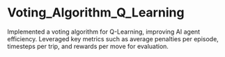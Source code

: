 # Voting_Algorithm_Q_Learning
Implemented a voting algorithm for Q-Learning, improving AI agent efficiency. Leveraged key metrics such as average penalties per episode, timesteps per trip, and rewards per move for evaluation.
